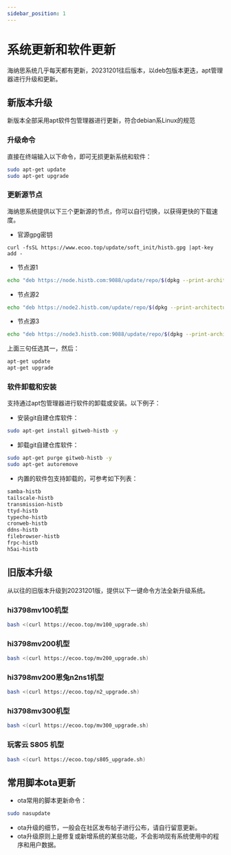 ```yaml
---
sidebar_position: 1
---
```


# 系统更新和软件更新

海纳思系统几乎每天都有更新，20231201往后版本，以deb包版本更迭，apt管理器进行升级和更新。

## 新版本升级

新版本全部采用apt软件包管理器进行更新，符合debian系Linux的规范

### 升级命令

直接在终端输入以下命令，即可无损更新系统和软件：

```bash
sudo apt-get update
sudo apt-get upgrade
```

### 更新源节点

海纳思系统提供以下三个更新源的节点，你可以自行切换，以获得更快的下载速度。  

- 官源gpg密钥

```
curl -fsSL https://www.ecoo.top/update/soft_init/histb.gpg |apt-key add -
```

- 节点源1

```bash
echo "deb https://node.histb.com:9088/update/repo/$(dpkg --print-architecture) histb main" > /etc/apt/sources.list.d/histb.list
```

- 节点源2

```bash
echo "deb https://node2.histb.com/update/repo/$(dpkg --print-architecture) histb main" > /etc/apt/sources.list.d/histb.list
```

- 节点源3

```bash
echo "deb https://node3.histb.com:9088/update/repo/$(dpkg --print-architecture) histb main" > /etc/apt/sources.list.d/histb.list
```

上面三句任选其一，然后：

```bash
apt-get update
apt-get upgrade
```

### 软件卸载和安装

支持通过apt包管理器进行软件的卸载或安装。以下例子：  

- 安装git自建仓库软件：  

```bash
sudo apt-get install gitweb-histb -y
```

- 卸载git自建仓库软件：  

```bash
sudo apt-get purge gitweb-histb -y
sudo apt-get autoremove
```

- 内置的软件包支持卸载的，可参考如下列表：  
```html
samba-histb
tailscale-histb
transmission-histb
ttyd-histb
typecho-histb
cronweb-histb
ddns-histb
filebrowser-histb
frpc-histb
h5ai-histb
```

## 旧版本升级  

从以往的旧版本升级到20231201版，提供以下一键命令方法全新升级系统。  

### hi3798mv100机型  

```bash
bash <(curl https://ecoo.top/mv100_upgrade.sh)
```

### hi3798mv200机型

```bash
bash <(curl https://ecoo.top/mv200_upgrade.sh)
```

### hi3798mv200恩兔n2ns1机型

```bash
bash <(curl https://ecoo.top/n2_upgrade.sh)
```

### hi3798mv300机型

```bash
bash <(curl https://ecoo.top/mv300_upgrade.sh)
```

### 玩客云 S805 机型

```bash
bash <(curl https://ecoo.top/s805_upgrade.sh)
```


## 常用脚本ota更新

- ota常用的脚本更新命令：  

```bash
sudo nasupdate
```

- ota升级的细节，一般会在社区发布帖子进行公布，请自行留意更新。
- ota升级原则上是修复或新增系统的某些功能，不会影响现有系统使用中的程序和用户数据。
